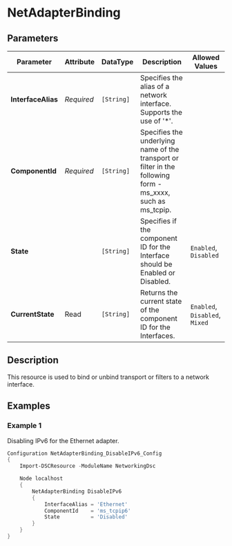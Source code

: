 # NetAdapterBinding

## Parameters

| Parameter          | Attribute  | DataType   | Description                                                                                                 | Allowed Values                 |
| ------------------ | ---------- | ---------- | ----------------------------------------------------------------------------------------------------------- | ------------------------------ |
| **InterfaceAlias** | *Required* | `[String]` | Specifies the alias of a network interface. Supports the use of '*'.                                        |                                |
| **ComponentId**    | *Required* | `[String]` | Specifies the underlying name of the transport or filter in the following form - ms_xxxx, such as ms_tcpip. |                                |
| **State**          |            | `[String]` | Specifies if the component ID for the Interface should be Enabled or Disabled.                              | `Enabled`, `Disabled`          |
| **CurrentState**   | Read       | `[String]` | Returns the current state of the component ID for the Interfaces.                                           | `Enabled`, `Disabled`, `Mixed` |

## Description

This resource is used to bind or unbind transport or filters to a network interface.

## Examples

### Example 1

Disabling IPv6 for the Ethernet adapter.

```powershell
Configuration NetAdapterBinding_DisableIPv6_Config
{
    Import-DSCResource -ModuleName NetworkingDsc

    Node localhost
    {
        NetAdapterBinding DisableIPv6
        {
            InterfaceAlias = 'Ethernet'
            ComponentId    = 'ms_tcpip6'
            State          = 'Disabled'
        }
    }
}
```

